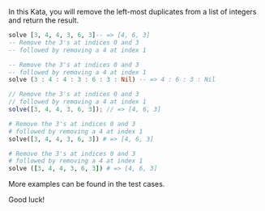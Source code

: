 In this Kata, you will remove the left-most duplicates from a list of integers and return the result.

```haskell
solve [3, 4, 4, 3, 6, 3]-- => [4, 6, 3]
-- Remove the 3's at indices 0 and 3
-- followed by removing a 4 at index 1
```
```purescript
-- Remove the 3's at indices 0 and 3
-- followed by removing a 4 at index 1
solve (3 : 4 : 4 : 3 : 6 : 3 : Nil) -- => 4 : 6 : 3 : Nil
```
```javascript
// Remove the 3's at indices 0 and 3
// followed by removing a 4 at index 1
solve([3, 4, 4, 3, 6, 3]); // => [4, 6, 3]
```
```python
# Remove the 3's at indices 0 and 3
# followed by removing a 4 at index 1
solve([3, 4, 4, 3, 6, 3]) # => [4, 6, 3]
```
```ruby
# Remove the 3's at indices 0 and 3
# followed by removing a 4 at index 1
solve ([3, 4, 4, 3, 6, 3]) # => [4, 6, 3]
```

More examples can be found in the test cases. 

Good luck!